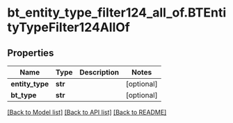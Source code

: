 # bt_entity_type_filter124_all_of.BTEntityTypeFilter124AllOf

## Properties
Name | Type | Description | Notes
------------ | ------------- | ------------- | -------------
**entity_type** | **str** |  | [optional] 
**bt_type** | **str** |  | [optional] 

[[Back to Model list]](../README.md#documentation-for-models) [[Back to API list]](../README.md#documentation-for-api-endpoints) [[Back to README]](../README.md)


